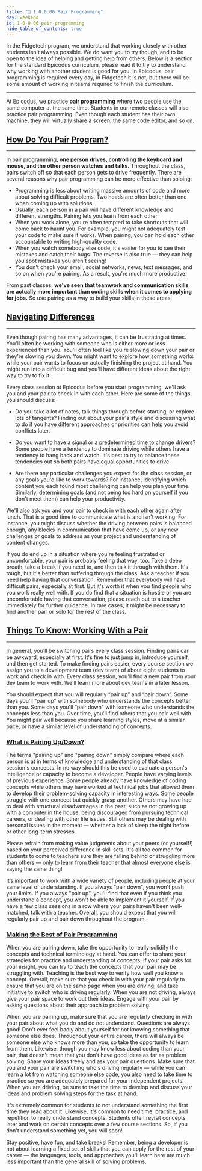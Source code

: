```yaml
---
title: "📓 1.0.0.06 Pair Programming"
day: weekend
id: 1-0-0-06-pair-programming
hide_table_of_contents: true
---
```


In the Fidgetech program, we understand that working closely with other students isn't always possible. We do want you to try though, and to be open to the idea of helping and getting help from others. Below is a section for the standard Epicodus curriculum, please read it to try to understand why working with another student is good for you. In Epicodus, pair programming is required every day, in Fidgetech it is not, but there will be some amount of working in teams required to finish the curriculum.

---

At Epicodus, we practice **pair programming** where two people use the same computer at the same time. Students in our remote classes will also practice pair programming. Even though each student has their own machine, they will virtually share a screen, the same code editor, and so on.

## [How Do You Pair Program?](#how-do-you-pair-program)

---

In pair programming, **one person drives, controlling the keyboard and mouse, and the other person watches and talks.** Throughout the class, pairs switch off so that each person gets to drive frequently. There are several reasons why pair programming can be more effective than soloing:

* Programming is less about writing massive amounts of code and more about solving difficult problems. Two heads are often better than one when coming up with solutions.
* Usually, each person in a pair will have different knowledge and different strengths. Pairing lets you learn from each other.
* When you work alone, you're often tempted to take shortcuts that will come back to haunt you. For example, you might not adequately test your code to make sure it works. When pairing, you can hold each other accountable to writing high-quality code.
* When you watch somebody else code, it's easier for you to see their mistakes and catch their bugs. The reverse is also true — they can help you spot mistakes you aren't seeing!
* You don't check your email, social networks, news, text messages, and so on when you're pairing. As a result, you're much more productive.

From past classes, **we've seen that teamwork and communication skills are actually more important than coding skills when it comes to applying for jobs.** So use pairing as a way to build your skills in these areas!

## [Navigating Differences](#navigating-differences)

---

Even though pairing has many advantages, it can be frustrating at times. You'll often be working with someone who is either more or less experienced than you. You'll often feel like you're slowing down your pair or they're slowing you down. You might want to explore how something works while your pair wants to focus on actually finishing the project at hand. You might run into a difficult bug and you'll have different ideas about the right way to try to fix it.

Every class session at Epicodus before you start programming, we'll ask you and your pair to check in with each other. Here are some of the things you should discuss:

* Do you take a lot of notes, talk things through before starting, or explore lots of tangents? Finding out about your pair's style and discussing what to do if you have different approaches or priorities can help you avoid conflicts later.

* Do you want to have a signal or a predetermined time to change drivers? Some people have a tendency to dominate driving while others have a tendency to hang back and watch. It's best to try to balance these tendencies out so both pairs have equal opportunities to drive.

* Are there any particular challenges you expect for the class session, or any goals you'd like to work towards? For instance, identifying which content you each found most challenging can help you plan your time. Similarly, determining goals (and not being too hard on yourself if you don't meet them) can help your productivity.

We'll also ask you and your pair to check in with each other again after lunch. That is a good time to communicate what is and isn't working. For instance, you might discuss whether the driving between pairs is balanced enough, any blocks in communication that have come up, or any new challenges or goals to address as your project and understanding of content changes.

If you do end up in a situation where you're feeling frustrated or uncomfortable, your pair is probably feeling that way, too. Take a deep breath, take a break if you need to, and then talk it through with them. It's tough, but it's better than suffering through the class. Ask a teacher if you need help having that conversation. Remember that everybody will have difficult pairs, especially at first. But it's worth it when you find people who you work really well with. If you do find that a situation is hostile or you are uncomfortable having that conversation, please reach out to a teacher immediately for further guidance. In rare cases, it might be necessary to find another pair or solo for the rest of the class.

## [Things To Know: Working With a Pair](#things-to-know-working-with-a-pair)

---

In general, you'll be switching pairs every class session. Finding pairs can be awkward, especially at first. It's fine to just jump in, introduce yourself, and then get started. To make finding pairs easier, every course section we assign you to a development team (dev team) of about eight students to work and check in with. Every class session, you'll find a new pair from your dev team to work with. We'll learn more about dev teams in a later lesson.

You should expect that you will regularly “pair up” and “pair down”. Some days you'll “pair up" with somebody who understands the concepts better than you. Some days you'll “pair down" with someone who understands the concepts less than you. Over time, you'll find others that you pair well with. You might pair well because you share learning styles, move at a similar pace, or have a similar level of understanding of concepts.

### [What is Pairing Up/Down?](#what-is-pairing-up-down)

The terms "pairing up" and "pairing down" simply compare where each person is at in terms of knowledge and understanding of that class session's concepts. In no way should this be used to evaluate a person's intelligence or capacity to become a developer. People have varying levels of previous experience. Some people already have knowledge of coding concepts while others may have worked at technical jobs that allowed them to develop their problem-solving capacity in interesting ways. Some people struggle with one concept but quickly grasp another. Others may have had to deal with structural disadvantages in the past, such as not growing up with a computer in the house, being discouraged from pursuing technical careers, or dealing with other life issues. Still others may be dealing with personal issues in the moment — whether a lack of sleep the night before or other long-term stresses.

Please refrain from making value judgments about your peers (or yourself!) based on your perceived difference in skill sets. It's all too common for students to come to teachers sure they are falling behind or struggling more than others — only to learn from their teacher that almost everyone else is saying the same thing!

It’s important to work with a wide variety of people, including people at your same level of understanding. If you always "pair down", you won't push your limits. If you always "pair up", you'll find that even if you think you understand a concept, you won't be able to implement it yourself. If you have a few class sessions in a row where your pairs haven't been well-matched, talk with a teacher. Overall, you should expect that you will regularly pair up and pair down throughout the program.

### [Making the Best of Pair Programming](#making-the-best-of-pair-programming)

When you are pairing down, take the opportunity to really solidify the concepts and technical terminology at hand. You can offer to share your strategies for practice and understanding of concepts. If your pair asks for your insight, you can try to teach the concepts that your pair may be struggling with. Teaching is the best way to verify how well you know a concept. Overall, make sure that you check in with your pair regularly to ensure that you are on the same page when you are driving, and take initiative to switch who is driving regularly. When you are not driving, always give your pair space to work out their ideas. Engage with your pair by asking questions about their approach to problem solving.

When you are pairing up, make sure that you are regularly checking in with your pair about what you do and do not understand. Questions are always good! Don't ever feel badly about yourself for not knowing something that someone else does. Throughout your entire career, there will always be someone else who knows more than you, so take the opportunity to learn from them. Likewise, though you may know less about coding than your pair, that doesn't mean that you don't have good ideas as far as problem solving. Share your ideas freely and ask your pair questions. Make sure that you and your pair are switching who's driving regularly — while you can learn a lot from watching someone else code, you also need to take time to practice so you are adequately prepared for your independent projects. When you are driving, be sure to take the time to develop and discuss your ideas and problem solving steps for the task at hand.

It's extremely common for students to not understand something the first time they read about it. Likewise, it's common to need time, practice, and repetition to really understand concepts. Students often revisit concepts later and work on certain concepts over a few course sections. So, if you don't understand something yet, you will soon!

Stay positive, have fun, and take breaks! Remember, being a developer is not about learning a fixed set of skills that you can apply for the rest of your career — the languages, tools, and approaches you'll learn here are much less important than the general skill of solving problems.
